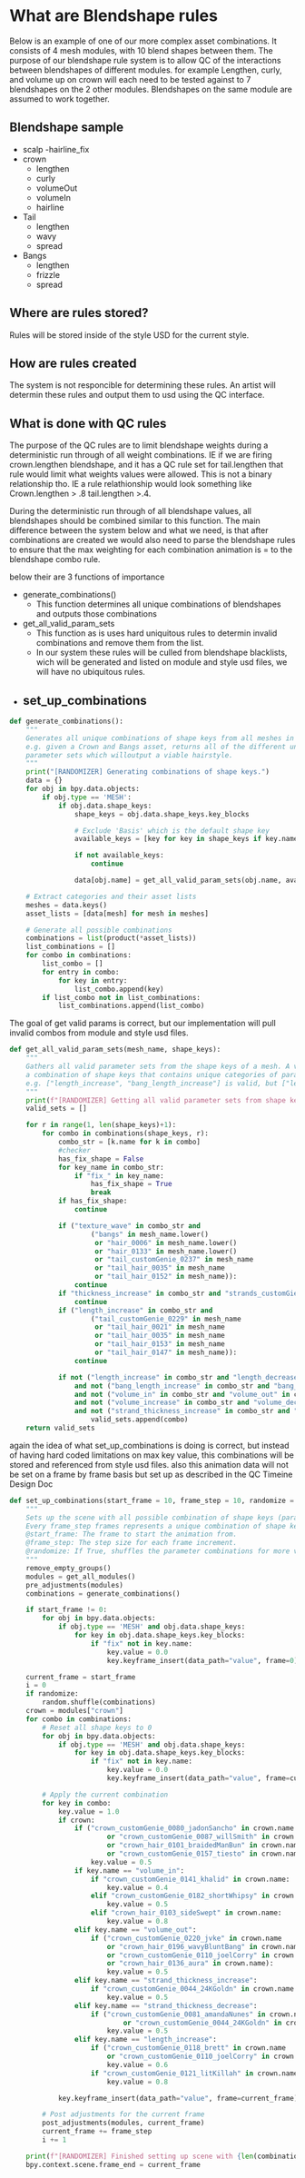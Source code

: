 
# What are Blendshape rules
Below is an example of one of our more complex asset combinations. It consists of 4 mesh modules, with 10 blend shapes between them. The purpose of our blendshape rule system is to allow QC of the interactions between blendshapes of different modules. for example Lengthen, curly, and volume up on crown will each need to be tested against to 7 blendshapes on the 2 other modules. Blendshapes on the same module are assumed to work together. 

## Blendshape sample
- scalp
    -hairline_fix
- crown
	- lengthen
	- curly
	- volumeOut
    - volumeIn
    - hairline
- Tail
	- lengthen
	- wavy
	- spread
- Bangs
	- lengthen
	- frizzle
	- spread


## Where are rules stored?
Rules will be stored inside of the style USD for the current style. 

## How are rules created
The system is not responcible for determining these rules. An artist will determin these rules and output them to usd using the QC interface.
## What is done with QC rules
The purpose of the QC rules are to limit blendshape weights during a deterministic run through of all weight combinations. IE if we are firing crown.lengthen blendshape, and it has a QC rule set for tail.lengthen that rule would limit what weights values were allowed. This is not a binary relationship tho. IE a rule relathionship would look something like Crown.lengthen > .8  tail.lengthen >.4.

During the deterministic run through of all blendshape values, all blendshapes should be combined similar to this function. The main difference between the system below and what we need, is that after combinations are created we would also need to parse the blendshape rules to ensure that the max weighting for each combination animation is = to the blendshape combo rule. 

below their are 3 functions of importance
- generate_combinations()
	- This function determines all unique combinations of blendshapes and outputs those combinations
- get_all_valid_param_sets
	- This function as is uses hard uniquitous rules to determin invalid combinations and remove them from the list.
	- In our system these rules will be culled from blendshape blacklists, wich will be generated and listed on module and style usd files, we will have no ubiquitous rules.
- set_up_combinations
	- 

```python
def generate_combinations():
    """
    Generates all unique combinations of shape keys from all meshes in the scene.
    e.g. given a Crown and Bangs asset, returns all of the different unique
    parameter sets which willoutput a viable hairstyle.
    """
    print("[RANDOMIZER] Generating combinations of shape keys.")
    data = {}
    for obj in bpy.data.objects:
        if obj.type == 'MESH':
            if obj.data.shape_keys:
                shape_keys = obj.data.shape_keys.key_blocks

                # Exclude 'Basis' which is the default shape key
                available_keys = [key for key in shape_keys if key.name != 'Basis']

                if not available_keys:
                    continue

                data[obj.name] = get_all_valid_param_sets(obj.name, available_keys)

    # Extract categories and their asset lists
    meshes = data.keys()
    asset_lists = [data[mesh] for mesh in meshes]

    # Generate all possible combinations
    combinations = list(product(*asset_lists))
    list_combinations = []
    for combo in combinations:
        list_combo = []
        for entry in combo:
            for key in entry:
                list_combo.append(key)
        if list_combo not in list_combinations:
            list_combinations.append(list_combo)
```

The goal of get valid params is correct, but our implementation will pull invalid combos from module and style usd files. 
```python
def get_all_valid_param_sets(mesh_name, shape_keys):
    """
    Gathers all valid parameter sets from the shape keys of a mesh. A valid set is defined as
    a combination of shape keys that contains unique categories of parameters without conflicting values.
    e.g. ["length_increase", "bang_length_increase"] is valid, but ["length_increase", "length_decrease"] is not.
    """
    print(f"[RANDOMIZER] Getting all valid parameter sets from shape keys: {shape_keys}.")
    valid_sets = []

    for r in range(1, len(shape_keys)+1):
        for combo in combinations(shape_keys, r):
            combo_str = [k.name for k in combo]
            #checker
            has_fix_shape = False
            for key_name in combo_str:
                if "fix_" in key_name:
                    has_fix_shape = True
                    break
            if has_fix_shape:
                continue

            if ("texture_wave" in combo_str and
                    ("bangs" in mesh_name.lower()
                     or "hair_0006" in mesh_name.lower()
                     or "hair_0133" in mesh_name.lower()
                     or "tail_customGenie_0237" in mesh_name
                     or "tail_hair_0035" in mesh_name
                     or "tail_hair_0152" in mesh_name)):
                continue
            if "thickness_increase" in combo_str and "strands_customGienie_0152" in mesh_name:
                continue
            if ("length_increase" in combo_str and
                    ("tail_customGenie_0229" in mesh_name
                     or "tail_hair_0021" in mesh_name
                     or "tail_hair_0035" in mesh_name
                     or "tail_hair_0153" in mesh_name
                     or "tail_hair_0147" in mesh_name)):
                continue

            if not ("length_increase" in combo_str and "length_decrease" in combo_str) \
                and not ("bang_length_increase" in combo_str and "bang_length_decrease" in combo_str) \
                and not ("volume_in" in combo_str and "volume_out" in combo_str) \
                and not ("volume_increase" in combo_str and "volume_decrease" in combo_str) \
                and not ("strand_thickness_increase" in combo_str and "strand_thickness_decrease" in combo_str):
                    valid_sets.append(combo)
    return valid_sets
```


again the idea of what set_up_combinations is doing is correct, but instead of having hard coded limitations on max key value, this combinations will be stored and referenced from style usd files.  also this animation data will not be set on a frame by frame basis but set up as described in the QC Timeine Design Doc

```python
def set_up_combinations(start_frame = 10, frame_step = 10, randomize = False):
    """
    Sets up the scene with all possible combination of shape keys (parameters).
    Every frame_step frames represents a unique combination of shape keys across all meshes in the scene.
    @start_frame: The frame to start the animation from.
    @frame_step: The step size for each frame increment.
    @randomize: If True, shuffles the parameter combinations for more variance between close frames.
    """
    remove_empty_groups()
    modules = get_all_modules()
    pre_adjustments(modules)
    combinations = generate_combinations()

    if start_frame != 0:
        for obj in bpy.data.objects:
            if obj.type == 'MESH' and obj.data.shape_keys:
                for key in obj.data.shape_keys.key_blocks:
                    if "fix" not in key.name:
                        key.value = 0.0
                        key.keyframe_insert(data_path="value", frame=0)

    current_frame = start_frame
    i = 0
    if randomize:
        random.shuffle(combinations)
    crown = modules["crown"]
    for combo in combinations:
        # Reset all shape keys to 0
        for obj in bpy.data.objects:
            if obj.type == 'MESH' and obj.data.shape_keys:
                for key in obj.data.shape_keys.key_blocks:
                    if "fix" not in key.name:
                        key.value = 0.0
                        key.keyframe_insert(data_path="value", frame=current_frame)

        # Apply the current combination
        for key in combo:
            key.value = 1.0
            if crown:
                if ("crown_customGenie_0080_jadonSancho" in crown.name
                        or "crown_customGenie_0087_willSmith" in crown.name
                        or "crown_hair_0101_braidedManBun" in crown.name
                        or "crown_customGenie_0157_tiesto" in crown.name):
                    key.value = 0.5
                if key.name == "volume_in":
                    if "crown_customGenie_0141_khalid" in crown.name:
                        key.value = 0.4
                    elif "crown_customGenie_0182_shortWhipsy" in crown.name:
                        key.value = 0.5
                    elif "crown_hair_0103_sideSwept" in crown.name:
                        key.value = 0.8
                elif key.name == "volume_out":
                    if ("crown_customGenie_0220_jvke" in crown.name
                        or "crown_hair_0196_wavyBluntBang" in crown.name
                        or "crown_customGenie_0110_joelCorry" in crown.name
                        or "crown_hair_0136_aura" in crown.name):
                        key.value = 0.5
                elif key.name == "strand_thickness_increase":
                    if "crown_customGenie_0044_24KGoldn" in crown.name:
                        key.value = 0.5
                elif key.name == "strand_thickness_decrease":
                    if ("crown_customGenie_0081_amandaNunes" in crown.name
                            or "crown_customGenie_0044_24KGoldn" in crown.name):
                        key.value = 0.5
                elif key.name == "length_increase":
                    if ("crown_customGenie_0118_brett" in crown.name
                        or "crown_customGenie_0110_joelCorry" in crown.name):
                        key.value = 0.6
                    if "crown_customGenie_0121_litKillah" in crown.name:
                        key.value = 0.8

            key.keyframe_insert(data_path="value", frame=current_frame)

        # Post adjustments for the current frame
        post_adjustments(modules, current_frame)
        current_frame += frame_step
        i += 1

    print(f"[RANDOMIZER] Finished setting up scene with {len(combinations)} combinations.")
    bpy.context.scene.frame_end = current_frame
```